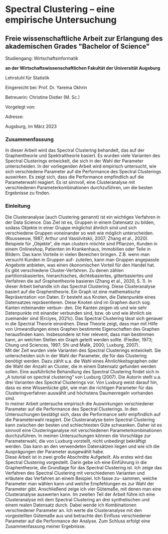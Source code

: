 # **Spectral Clustering – eine empirische Untersuchung** 

## Freie wissenschaftliche Arbeit zur Erlangung des akademischen Grades "Bachelor of Science"

Studiengang: Wirtschaftsinformatik

**an der Wirtschaftswissenschaftlichen Fakultät der Universität Augsburg**

Lehrstuhl für Statistik

Eingereicht bei: Prof. Dr. Yarema Okhrin

Betreuerin:      Christine Distler (M. Sc.)

Vorgelegt von:

Adresse:         
>
>
>

Augsburg, im März 2023

### Zusammenfassung
In dieser Arbeit wird das Spectral Clustering behandelt, das auf der Graphentheorie und Spektraltheorie basiert. Es wurden viele Varianten des Spectral Clusterings entwickelt, die sich in der Wahl der Parameter unterscheiden. In der vorliegenden Arbeit wird empirisch untersucht, wie sich verschiedene Parameter auf die Performance des Spectral Clusterings auswirken. Es zeigt sich, dass die Performance empfindlich auf die Parameterwahl reagiert. Es ist sinnvoll, eine Clusteranalyse mit verschiedenen Parameterkombinationen durchzuführen, um die besten Ergebnisse zu finden.

### Einleitung
Die Clusteranalyse (auch Clustering genannt) ist ein wichtiges Verfahren in der Data Science. Das Ziel ist es, Gruppen in einem Datensatz zu bilden, sodass Objekte in einer Gruppe möglichst ähnlich sind und sich verschiedene Gruppen voneinander so weit wie möglich unterscheiden. (Rousseeuw, 1987; Arthur und Vassilvitskii, 2007; Zhang et al., 2020). Beispiele für „Objekte“, die man clustern möchte sind Pflanzen, Kunden in einem Onlineshop, Patienten im Krankenhaus, Immobilien oder Teile in Bildern. Das kann Vorteile in vielen Bereichen bringen. Z.B. wenn man versucht Kunden in Gruppen auf- zuteilen, kann man Gruppen angepasste Angebote anbieten, was einen ökonomischen Vorteil für den Handel hat.  
Es gibt verschiedene Cluster-Verfahren. Zu denen zählen partitionsbasiertes, hierarchisches, dichtebasiertes, gitterbasiertes und Verfahren die auf Graphentheorie basieren (Zhang et al., 2020, S. 1). In dieser Arbeit behandle ich das Spectral Clustering. Diese Clusteranalyse basiert auf die Graphentheorie. Ein Graph ist eine mathematische Repräsentation von Daten. Er besteht aus Knoten, die Datenpunkte eines Datensatzes repräsentieren. Diese Knoten sind im Graphen durch sog. Kanten miteinander verbun- den. Die Kanten zeigen ob und wie sehr Datenpunkte mit einander verbunden sind, bzw. ob und wie ähnlich sie zueinander sind (Erciyes, 2021c). Das Spectral Clustering lässt sich genauer in die Spectral Theorie einordnen. Diese Theorie zeigt, dass man mit Hilfe von Umwandlungen eines Graphen bestimmte Eigenschaften des Graphen herausfinden kann. Insbesondere ist hier relevent, dass man bestimmen kann, an welchen Stellen ein Graph geteilt werden sollte. (Fiedler, 1973; Chung und Sciences, 1997; Shi und Malik, 2000; Luxburg, 2007).  
Mit der Zeit wurden viele Varianten des Spectral Clusterings entwickelt. Sie unterscheiden sich in der Wahl der Parameter, die für das Clustering benötigt werden. Dazu zählt u.a. die Wahl eines Ähnlichkeitsgraphen oder die Wahl der Anzahl an Cluster, die in einem Datensatz gefunden werden sollen. Eine ausführliche Behandlung des Spectral Clustering findet sich in „A tutorial on spectral clustering“ von Luxburg (2007). Die Autorin stellt u.a. drei Varianten des Spectral Clusterings vor. Von Luxburg weist darauf hin, dass es eine Wissenlücke gibt, wie man die richtigen Parameter für das Clusteringverfahren auswählt und höchstens Daumenregeln vorhanden sind.  
In meiner Arbeit untersuche empirisch die Auswirkungen verschiedener Parameter auf die Performance des Spectral Clusterings. In den Untersuchungen bestätigt sich, dass die Performance sehr empfindlich auf die Parameterwahl reagiert. Die Clusteranalyse beim Spectral Clustering kann zwischen der besten und schlechtesten Güte schwanken. Daher ist es sinnvoll eine Clusteringanalyse mit verschiedenen Parameterkombinationen durchzuführen. In meinen Untersuchungen können die Vorschläge zur Parameterwahl, die von Luxburg vorstellt, nicht unbedingt bekräftigt werden. Das kann an den verwendeten Datensätzen liegen und wie ich die Ausprägungen der Parameter ausgewählt habe.  
Diese Arbeit ist in zwei große Abschnitte Aufgeteilt. Als erstes wird das Spectral Clustering vorgestellt. Darin gebe ich eine Einführung in die Graphentheorie, die Grundlage für das Spectral Clustering ist. Ich zeige das Verfahren des Spectral Clustering mit verschiedenen Varianten und erläutere das Verfahren an einem Beispiel. Ich fasse zu- sammen, welche Parameter man wählen kann und welche Empfehlungen es zur Wahl der Parameter gibt. Anschließend zeige ich vier Gütemaße, mit denen man eine Clusteranalyse auswerten kann. Im zweiten Teil der Arbeit führe ich eine Clusteranalyse mit dem Spectral Clustering an drei synthetischen und einem realen Datensatz durch. Dabei wende ich Kombinationen verschiedener Parameter an. Ich werte die Clusteranalyse mit den vorgestellten Gütemaße aus und betrachte den Einfluss verschiedener Parameter auf die Performance der Analyse. Zum Schluss erfolgt eine Zusammenfassung meiner Ergebnisse.

